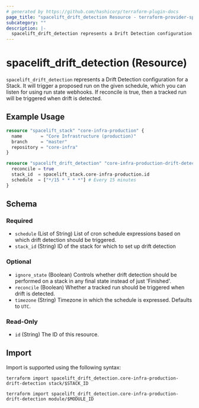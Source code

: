 ```yaml
---
# generated by https://github.com/hashicorp/terraform-plugin-docs
page_title: "spacelift_drift_detection Resource - terraform-provider-spacelift"
subcategory: ""
description: |-
  spacelift_drift_detection represents a Drift Detection configuration for a Stack. It will trigger a proposed run on the given schedule, which you can listen for using run state webhooks. If reconcile is true, then a tracked run will be triggered when drift is detected.
---
```


# spacelift_drift_detection (Resource)

`spacelift_drift_detection` represents a Drift Detection configuration for a Stack. It will trigger a proposed run on the given schedule, which you can listen for using run state webhooks. If reconcile is true, then a tracked run will be triggered when drift is detected.

## Example Usage

```terraform
resource "spacelift_stack" "core-infra-production" {
  name       = "Core Infrastructure (production)"
  branch     = "master"
  repository = "core-infra"
}

resource "spacelift_drift_detection" "core-infra-production-drift-detection" {
  reconcile = true
  stack_id  = spacelift_stack.core-infra-production.id
  schedule  = ["*/15 * * * *"] # Every 15 minutes
}
```

<!-- schema generated by tfplugindocs -->
## Schema

### Required

- `schedule` (List of String) List of cron schedule expressions based on which drift detection should be triggered.
- `stack_id` (String) ID of the stack for which to set up drift detection

### Optional

- `ignore_state` (Boolean) Controls whether drift detection should be performed on a stack in any final state instead of just 'Finished'.
- `reconcile` (Boolean) Whether a tracked run should be triggered when drift is detected.
- `timezone` (String) Timezone in which the schedule is expressed. Defaults to `UTC`.

### Read-Only

- `id` (String) The ID of this resource.

## Import

Import is supported using the following syntax:

```shell
terraform import spacelift_drift_detection.core-infra-production-drift-detection stack/$STACK_ID

terraform import spacelift_drift_detection.core-infra-production-drift-detection module/$MODULE_ID
```
